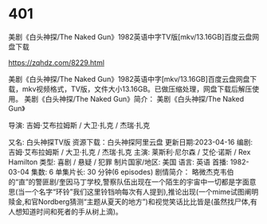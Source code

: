 # 401
美剧《白头神探/The Naked Gun》1982英语中字TV版[mkv/13.16GB]百度云盘网盘下载

https://zqhdz.com/8229.html

美剧《白头神探/The Naked Gun》1982英语中字[mkv/13.16GB]百度云盘网盘下载，mkv视频格式，TV版，文件大小13.16GB。已做压缩处理，网盘下载后解压使用。
美剧《白头神探/The Naked Gun》简介：
美剧《白头神探/The Naked Gun》

导演: 吉姆·艾布拉姆斯 / 大卫·扎克 / 杰瑞·扎克

又名: 白头神探TV版
资源下载：白头神探阿里云盘
更新日期:2023-04-16
编剧: 吉姆·艾布拉姆斯 / 大卫·扎克 / 杰瑞·扎克
主演: 莱斯利·尼尔森 / 艾伦·诺斯 / Rex Hamilton
类型: 喜剧 / 悬疑 / 犯罪
制片国家/地区: 美国
语言: 英语
首播: 1982-03-04
集数: 6
单集片长: 30 分钟(6 episodes)
剧情简介：
略微杰克韦伯的“直”的警匪剧/奎因马丁学校,警察队伍出现在一个陌生的宇宙中一切都是字面意思(当一个名字“环铃”我们这里铃铛响每次有人提到),推论出现(一个mime试图阐明赎金,和官Nordberg猜测“主题从夏天的地方”)和视觉笑话比比皆是(虽然找尸体,有人想知道时间和死者的手从树上滴)。
